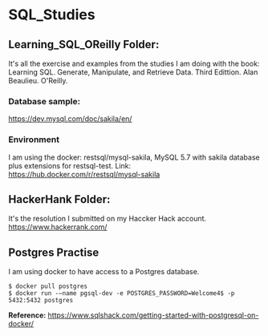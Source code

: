 # SQL_Studies

## Learning_SQL_OReilly Folder:
It's all the exercise and examples from the studies I am doing with the book:
  Learning SQL. Generate, Manipulate, and Retrieve Data. Third Edittion. Alan Beaulieu. O'Reilly.
  
  
### Database sample:
https://dev.mysql.com/doc/sakila/en/

### Environment
I am using the docker: restsql/mysql-sakila, MySQL 5.7 with sakila database plus extensions for restsql-test. Link: https://hub.docker.com/r/restsql/mysql-sakila

## HackerHank Folder:
It's the resolution I submitted on my Haccker Hack account.
  https://www.hackerrank.com/
## Postgres Practise
I am using docker to have access to a Postgres database.
```
$ docker pull postgres
$ docker run -–name pgsql-dev -e POSTGRES_PASSWORD=Welcome4$ -p 5432:5432 postgres
```
**Reference:** https://www.sqlshack.com/getting-started-with-postgresql-on-docker/

